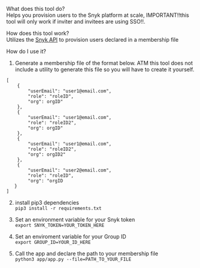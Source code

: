 What does this tool do? <br>
Helps you provision users to the Snyk platform at scale, IMPORTANT!!this tool will only work if inviter and invitees are using SSO!!.

How does this tool work? <br>
Utilizes the [Snyk API](https://snyk.docs.apiary.io/#reference/organizations/provision-user/provision-a-user-to-the-organization) to provision users declared in a membership file

How do I use it? <br>
1. Generate a membership file of the format below. ATM this tool does not include a utility to generate this file so you will have to create it yourself.

```
[
    {
        "userEmail": "user1@email.com",
  	    "role": "roleID",
  	    "org": orgID"
    },
    {
  	    "userEmail": "user1@email.com",
  	    "role": "roleID2",
  	    "org": orgID"
    },
    {
  	    "userEmail": "user1@email.com",
  	    "role": "roleID2",
  	    "org": orgID2"
    },
    {
  	    "userEmail": "user2@email.com",
  	    "role": "roleID",
  	    "org": "orgID
   }
]
```

2. install pip3 dependencies <br>
`pip3 install -r requirements.txt `

3. Set an environment variable for your Snyk token <br>
`export SNYK_TOKEN=YOUR_TOKEN_HERE`

4. Set an enviroment variable for your Group ID <br>
`export GROUP_ID=YOUR_ID_HERE`

4. Call the app and declare the path to your membership file <br>
`python3 app/app.py --file=PATH_TO_YOUR_FILE`

